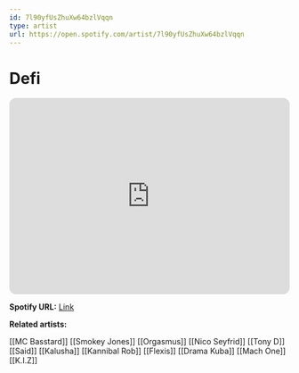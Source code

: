 ```yaml
---
id: 7l90yfUsZhuXw64bzlVqqn
type: artist
url: https://open.spotify.com/artist/7l90yfUsZhuXw64bzlVqqn
---
```

# Defi

<iframe style="border-radius:12px" src="https://open.spotify.com/embed/artist/7l90yfUsZhuXw64bzlVqqn" width="100%" height="352" frameBorder="0" allowfullscreen="" allow="autoplay; clipboard-write; encrypted-media; fullscreen; picture-in-picture" loading="lazy"></iframe>

**Spotify URL:** [Link](https://open.spotify.com/artist/7l90yfUsZhuXw64bzlVqqn)

**Related artists:**

[[MC Basstard]]
[[Smokey Jones]]
[[Orgasmus]]
[[Nico Seyfrid]]
[[Tony D]]
[[Said]]
[[Kalusha]]
[[Kannibal Rob]]
[[Flexis]]
[[Drama Kuba]]
[[Mach One]]
[[K.I.Z]]
